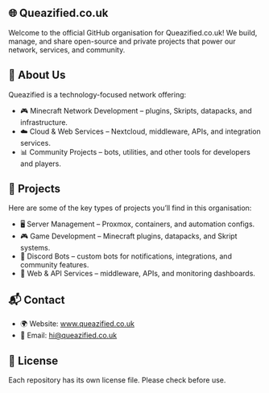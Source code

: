 ## 🌐 Queazified.co.uk
Welcome to the official GitHub organisation for Queazified.co.uk!
We build, manage, and share open-source and private projects that power our network, services, and community.

## 🚀 About Us
Queazified is a technology-focused network offering:
- 🎮 Minecraft Network Development – plugins, Skripts, datapacks, and infrastructure.
- ☁️ Cloud & Web Services – Nextcloud, middleware, APIs, and integration services.
- 📊 Community Projects – bots, utilities, and other tools for developers and players.

## 📂 Projects
Here are some of the key types of projects you’ll find in this organisation:
- 🖥️ Server Management – Proxmox, containers, and automation configs.
- 🎮 Game Development – Minecraft plugins, datapacks, and Skript systems.
- 🤖 Discord Bots – custom bots for notifications, integrations, and community features.
- 📡 Web & API Services – middleware, APIs, and monitoring dashboards.

## 📬 Contact
- 🌍 Website: www.queazified.co.uk
- 📧 Email: hi@queazified.co.uk

## 📜 License
Each repository has its own license file. Please check before use.
